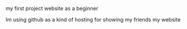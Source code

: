 my first project website as a beginner

Im using github as a kind of hosting for showing my friends my website
